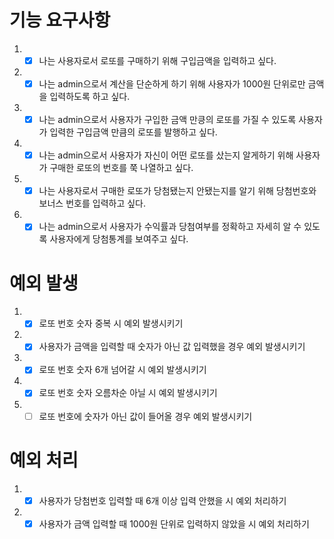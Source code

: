 # 기능 요구사항

1. - [x] 나는 사용자로서 로또를 구매하기 위해 구입금액을 입력하고 싶다.
2. - [x] 나는 admin으로서 계산을 단순하게 하기 위해 사용자가 1000원 단위로만 금액을 입력하도록 하고 싶다.
3. - [x] 나는 admin으로서 사용자가 구입한 금액 만킁의 로또를 가질 수 있도록 사용자가 입력한 구입금액 만큼의 로또를 발행하고 싶다.
4. - [x] 나는 admin으로서 사용자가 자신이 어떤 로또를 샀는지 알게하기 위해 사용자가 구매한 로또의 번호를 쭉 나열하고 싶다.
5. - [x] 나는 사용자로서 구매한 로또가 당첨됐는지 안됐는지를 알기 위해 당첨번호와 보너스 번호를 입력하고 싶다.
6. - [x] 나는 admin으로서 사용자가 수익률과 당첨여부를 정확하고 자세히 알 수 있도록 사용자에게 당첨통계를 보여주고 싶다.

# 예외 발생

1. - [x] 로또 번호 숫자 중복 시 예외 발생시키기
2. - [x] 사용자가 금액을 입력할 때 숫자가 아닌 값 입력했을 경우 예외 발생시키기
3. - [x] 로또 번호 숫자 6개 넘어갈 시 예외 발생시키기
4. - [x] 로또 번호 숫자 오름차순 아닐 시 예외 발생시키기
5. - [ ] 로또 번호에 숫자가 아닌 값이 들어올 경우 예외 발생시키기

# 예외 처리

1. - [x] 사용자가 당첨번호 입력할 때 6개 이상 입력 안했을 시 예외 처리하기
2. - [x] 사용자가 금액 입력할 때 1000원 단위로 입력하지 않았을 시 예외 처리하기
